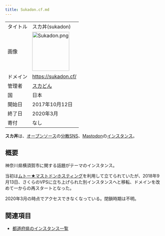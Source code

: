 ```yaml
---
title: Sukadon.cf.md
---
```

<div>

|          |                                                                                                                                                                                                                                                                                    |
|----------|------------------------------------------------------------------------------------------------------------------------------------------------------------------------------------------------------------------------------------------------------------------------------------|
| タイトル | スカ丼(sukadon)                                                                                                                                                                                                                                                                    |
| 画像     | [<img src="/images/thumb/b/b8/Sukadon.png/120px-Sukadon.png" srcset="/images/thumb/b/b8/Sukadon.png/180px-Sukadon.png 1.5x, /images/thumb/b/b8/Sukadon.png/240px-Sukadon.png 2x" width="120" height="127" alt="Sukadon.png" />](/%E3%83%95%E3%82%A1%E3%82%A4%E3%83%AB:Sukadon.png) |
| ドメイン | <a href="https://sukadon.cf/" rel="nofollow">https://sukadon.cf/</a>                                                                                                                                                                                                               |
| 管理者   | <a href="https://sukadon.cf/@sukadon" rel="nofollow">スカどん</a>                                                                                                                                                                                                                  |
| 国       | 日本                                                                                                                                                                                                                                                                               |
| 開始日   | 2017年10月12日                                                                                                                                                                                                                                                                     |
| 終了日   | 2020年3月                                                                                                                                                                                                                                                                          |
| 寄付     | なし                                                                                                                                                                                                                                                                               |

**スカ丼**は、[オープンソース](/%E3%82%AA%E3%83%BC%E3%83%97%E3%83%B3%E3%82%BD%E3%83%BC%E3%82%B9 "オープンソース")の[分散SNS](/%E5%88%86%E6%95%A3SNS "分散SNS")、[Mastodon](/Mastodon "Mastodon")の[インスタンス](/%E3%82%A4%E3%83%B3%E3%82%B9%E3%82%BF%E3%83%B3%E3%82%B9 "インスタンス")。

## 概要

神奈川県横須賀市に関する話題がテーマのインスタンス。

  
当初は[ムトー★マストドンホスティング](/%E3%83%A0%E3%83%88%E3%83%BC%E2%98%85%E3%83%9E%E3%82%B9%E3%83%88%E3%83%89%E3%83%B3%E3%83%9B%E3%82%B9%E3%83%86%E3%82%A3%E3%83%B3%E3%82%B0 "ムトー★マストドンホスティング")を利用して立てられていたが、2018年9月13日、さくらのVPSに立ち上げられた別インスタンスへと移転、ドメインを改めて一からの再スタートとなった。

2020年3月の時点でアクセスできなくなっている。閉鎖時期は不明。

## 関連項目

-   [都道府県のインスタンス一覧](/%E9%83%BD%E9%81%93%E5%BA%9C%E7%9C%8C%E3%81%AE%E3%82%A4%E3%83%B3%E3%82%B9%E3%82%BF%E3%83%B3%E3%82%B9%E4%B8%80%E8%A6%A7 "都道府県のインスタンス一覧")

  

</div>
